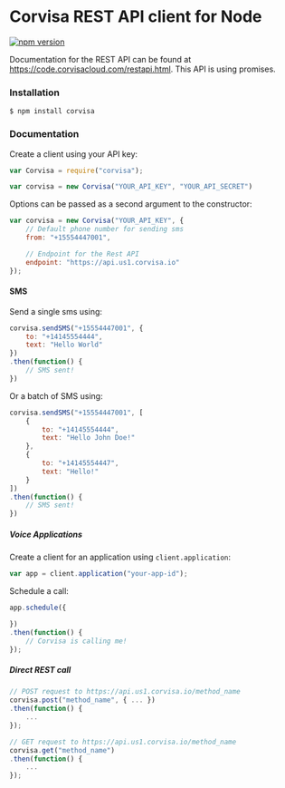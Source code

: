 # Corvisa REST API client for Node

[![npm version](https://badge.fury.io/js/corvisa.svg)](http://badge.fury.io/js/corvisa)

Documentation for the REST API can be found at https://code.corvisacloud.com/restapi.html. This API is using promises.

### Installation

```
$ npm install corvisa
```

### Documentation

Create a client using your API key:

```js
var Corvisa = require("corvisa");

var corvisa = new Corvisa("YOUR_API_KEY", "YOUR_API_SECRET")
```

Options can be passed as a second argument to the constructor:

```js
var corvisa = new Corvisa("YOUR_API_KEY", {
    // Default phone number for sending sms
    from: "+15554447001",

    // Endpoint for the Rest API
    endpoint: "https://api.us1.corvisa.io"
});
```

#### SMS

Send a single sms using:

```js
corvisa.sendSMS("+15554447001", {
    to: "+14145554444",
    text: "Hello World"
})
.then(function() {
    // SMS sent!
})
```

Or a batch of SMS using:

```js
corvisa.sendSMS("+15554447001", [
    {
        to: "+14145554444",
        text: "Hello John Doe!"
    },
    {
        to: "+14145554447",
        text: "Hello!"
    }
])
.then(function() {
    // SMS sent!
})
```

##### Voice Applications

Create a client for an application using `client.application`:

```js
var app = client.application("your-app-id");
```

Schedule a call:

```js
app.schedule({

})
.then(function() {
    // Corvisa is calling me!
});
```

##### Direct REST call

```js
// POST request to https://api.us1.corvisa.io/method_name
corvisa.post("method_name", { ... })
.then(function() {
    ...
});

// GET request to https://api.us1.corvisa.io/method_name
corvisa.get("method_name")
.then(function() {
    ...
});
```
